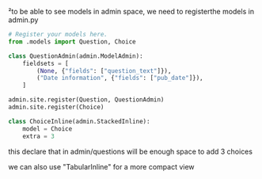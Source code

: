 ²to be able to see models in admin space, we need to registerthe models in admin.py

```python
# Register your models here.
from .models import Question, Choice

class QuestionAdmin(admin.ModelAdmin):
    fieldsets = [
        (None, {"fields": ["question_text"]}),
        ("Date information", {"fields": ["pub_date"]}),
    ]

admin.site.register(Question, QuestionAdmin)
admin.site.register(Choice)
```

```python 
class ChoiceInline(admin.StackedInline):
    model = Choice
    extra = 3
```
this declare that in admin/questions will be enough space to add 3 choices

we can also use "TabularInline" for a more compact view
